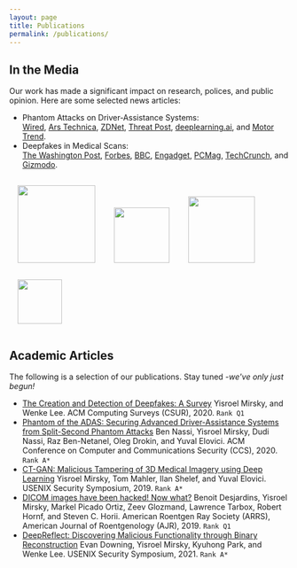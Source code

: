 ```yaml
---
layout: page
title: Publications
permalink: /publications/
---
```


## In the Media

Our work has made a significant impact on research, polices, and public opinion. Here are some selected news articles:

- Phantom Attacks on Driver-Assistance Systems:<br/> [Wired](https://www.wired.com/story/tesla-model-x-autopilot-phantom-images/), [Ars Technica](https://arstechnica.com/cars/2020/01/how-a-300-projector-can-fool-teslas-autopilot/), [ZDNet](https://www.zdnet.com/article/tesla-and-other-autopilot-driven-cars-tricked-with-2d-projections/), [Threat Post](https://threatpost.com/tesla-autopilot-duped-by-phantom-images/152491/),  [deeplearning.ai](https://blog.deeplearning.ai/blog/the-batch-hotter-dating-profiles-pandas-in-love-compute-for-coronavirus-deepfake-detection-self-driving-cars-run-amok), and [Motor Trend](https://www.motortrend.com/news/tesla-autopilot-mobileye-driver-assist-tricked/).
- Deepfakes in Medical Scans: <br/>[The Washington Post](https://www.washingtonpost.com/technology/2019/04/03/hospital-viruses-fake-cancerous-nodes-ct-scans-created-by-malware-trick-radiologists/), [Forbes](https://www.forbes.com/sites/daveywinder/2019/04/05/malware-removes-cancer-tumors-from-ct-scans-and-fools-radiologists/), [BBC](https://www.bbc.com/news/technology-47812475), [Engadget](https://www.engadget.com/2019-04-03-malware-cancerous-nodes-ct-mri-scans.html), [PCMag](https://www.pcmag.com/news/malware-can-add-or-remove-cancer-cells-to-ct-scans), [TechCrunch](https://techcrunch.com/2020/01/10/medical-images-exposed-pacs/), and [Gizmodo](https://gizmodo.com/researchers-demonstrate-malware-that-can-trick-doctors-1833786672).

<p float="left">
  <a href="https://www.wired.com/story/tesla-model-x-autopilot-phantom-images/"><img src="{{site.baseurl}}/assets/logos/Wired.png" width="140" style="margin: 15px;"/></a>
  <a href="https://www.washingtonpost.com/technology/2019/04/03/hospital-viruses-fake-cancerous-nodes-ct-scans-created-by-malware-trick-radiologists/"><img src="{{site.baseurl}}/assets/logos/wp.png" width="100" style="margin: 15px;"/></a>
  <a href="https://www.forbes.com/sites/daveywinder/2019/04/05/malware-removes-cancer-tumors-from-ct-scans-and-fools-radiologists/"><img src="{{site.baseurl}}/assets/logos/forbes.png" width="120" style="margin: 15px;"/></a>
      <a href="https://techcrunch.com/2020/01/10/medical-images-exposed-pacs/"><img src="{{site.baseurl}}/assets/logos/tc2.png" width="80" style="margin: 15px;"/></a>
</p>

## Academic Articles

The following is a selection of our publications. Stay tuned *-we've only just begun!*

- [The Creation and Detection of Deepfakes: A Survey](http://128.84.4.27/abs/2004.11138) Yisroel Mirsky, and Wenke Lee. ACM Computing Surveys (CSUR), 2020. `Rank Q1`
- [Phantom of the ADAS: Securing Advanced Driver-Assistance Systems from Split-Second Phantom Attacks](https://eprint.iacr.org/2020/085.pdf) Ben Nassi, Yisroel Mirsky, Dudi Nassi, Raz Ben-Netanel, Oleg Drokin, and Yuval Elovici. ACM Conference on Computer and Communications Security (CCS), 2020. `Rank A*`
- [CT-GAN: Malicious Tampering of 3D Medical Imagery using Deep Learning](https://www.usenix.org/system/files/sec19-mirsky_0.pdf) Yisroel Mirsky, Tom Mahler, Ilan Shelef, and Yuval Elovici. USENIX Security Symposium, 2019. `Rank A*`
- [DICOM images have been hacked! Now what?](line.org/doi/abs/10.2214/AJR.19.21958) Benoit Desjardins, Yisroel Mirsky, Markel Picado Ortiz, Zeev Glozmand, Lawrence Tarbox, Robert Hornf, and Steven C. Horii. American Roentgen Ray Society (ARRS), American Journal of Roentgenology (AJR), 2019. `Rank Q1`
- [DeepReflect: Discovering Malicious Functionality through Binary Reconstruction](https://www.usenix.org/system/files/sec21fall-downing.pdf) Evan Downing, Yisroel Mirsky, Kyuhong Park, and Wenke Lee.  USENIX Security Symposium, 2021. `Rank A*`